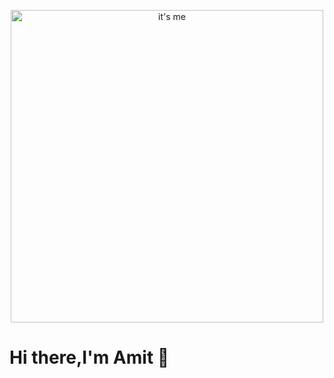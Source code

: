 <p align="center">
<img src="https://github.com/amitsing8576/amitsing8576/assets/134639939/2058a147-53b5-4546-b9b8-57091baa1c20" alt="it's me" width="500">
</p>
<h1 align="left">Hi there,I'm Amit 👋</h1>


<!--
**amitsing8576/amitsing8576** is a ✨ _special_ ✨ repository because its `README.md` (this file) appears on your GitHub profile.

Here are some ideas to get you started:

- 🔭 I’m currently working on ...
- 🌱 I’m currently learning ...
- 👯 I’m looking to collaborate on ...
- 🤔 I’m looking for help with ...
- 💬 Ask me about ...
- 📫 How to reach me: ...
- 😄 Pronouns: ...
- ⚡ Fun fact: ...
-->
